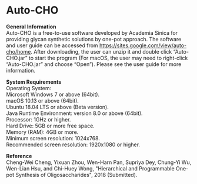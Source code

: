 # Auto-CHO
<b>General Information</b><br>
Auto-CHO is a free-to-use software developed by Academia Sinica for providing glycan synthetic solutions by one-pot approach. The software and user guide can be accessed from https://sites.google.com/view/auto-cho/home. After downloading, the user can unzip it and double click “Auto-CHO.jar” to start the program (For macOS, the user may need to right-click “Auto-CHO.jar” and choose “Open”). Please see the user guide for more information.
 
<b>System Requirements</b><br>
Operating System:<br>
  Microsoft Windows 7 or above (64bit).<br>
  macOS 10.13 or above (64bit).<br>
  Ubuntu 18.04 LTS or above (Beta version).<br>
Java Runtime Environment: version 8.0 or above (64bit).<br>
Processor: 1GHz or higher.<br>
Hard Drive: 5GB or more free space.<br>
Memory (RAM): 4GB or more.<br>
Minimum screen resolution: 1024x768.<br>
Recommended screen resolution: 1920x1080 or higher.<br>

<b>Reference</b><br>
Cheng-Wei Cheng, Yixuan Zhou, Wen-Harn Pan, Supriya Dey, Chung-Yi Wu, Wen-Lian Hsu, and Chi-Huey Wong, "Hierarchical and Programmable One-pot Synthesis of Oligosaccharides", 2018 (Submitted).

